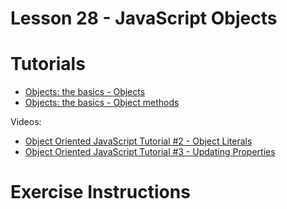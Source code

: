 # Lesson 28 - JavaScript Objects

# Tutorials

- [Objects: the basics - Objects](https://javascript.info/object)
- [Objects: the basics - Object methods](https://javascript.info/object-methods)

Videos:

- [Object Oriented JavaScript Tutorial #2 - Object Literals](https://www.youtube.com/watch?v=7d9H34ZVRPg)
- [Object Oriented JavaScript Tutorial #3 - Updating Properties](https://www.youtube.com/watch?v=ni9e-lOEw3Q)

# Exercise Instructions
